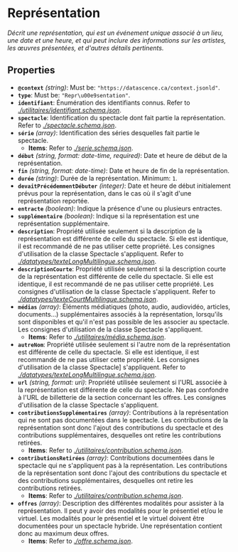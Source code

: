 # Représentation

*Décrit une représentation, qui est un événement unique associé à un lieu, une date et une heure, et qui peut inclure des informations sur les artistes, les œuvres présentées, et d'autres détails pertinents.*

## Properties

- <a id="properties/%40context"></a>**`@context`** *(string)*: Must be: `"https://datascence.ca/context.jsonld"`.
- <a id="properties/type"></a>**`type`**: Must be: `"Repr\u00e9sentation"`.
- <a id="properties/identifiant"></a>**`identifiant`**: Énumération des identifiants connus. Refer to *[./utilitaires/identifiant.schema.json](#utilitaires/identifiant.schema.json)*.
- <a id="properties/spectacle"></a>**`spectacle`**: Identification du spectacle dont fait partie la représentation. Refer to *[./spectacle.schema.json](#spectacle.schema.json)*.
- <a id="properties/s%C3%A9rie"></a>**`série`** *(array)*: Identification des séries desquelles fait partie le spectacle.
  - <a id="properties/s%C3%A9rie/items"></a>**Items**: Refer to *[./serie.schema.json](#serie.schema.json)*.
- <a id="properties/d%C3%A9but"></a>**`début`** *(string, format: date-time, required)*: Date et heure de début de la représentation.
- <a id="properties/fin"></a>**`fin`** *(string, format: date-time)*: Date et heure de fin de la représentation.
- <a id="properties/dur%C3%A9e"></a>**`durée`** *(string)*: Durée de la représentation. Minimum: `1`.
- <a id="properties/devaitPr%C3%A9c%C3%A9demmentD%C3%A9buter"></a>**`devaitPrécédemmentDébuter`** *(integer)*: Date et heure de début initialement prévus pour la représentation, dans le cas où il s'agit d'une représentation reportée.
- <a id="properties/entracte"></a>**`entracte`** *(boolean)*: Indique la présence d'une ou plusieurs entractes.
- <a id="properties/suppl%C3%A9mentaire"></a>**`supplémentaire`** *(boolean)*: Indique si la représentation est une représentation supplémentaire.
- <a id="properties/description"></a>**`description`**: Propriété utilisée seulement si la description de la représentation est différente de celle du spectacle. Si elle est identique, il est recommandé de ne pas utiliser cette propriété. Les consignes d'utilisation de la classe Spectacle s'appliquent. Refer to *[./datatypes/texteLongMultilingue.schema.json](#datatypes/texteLongMultilingue.schema.json)*.
- <a id="properties/descriptionCourte"></a>**`descriptionCourte`**: Propriété utilisée seulement si la description courte de la représentation est différente de celle du spectacle. Si elle est identique, il est recommandé de ne pas utiliser cette propriété. Les consignes d'utilisation de la classe Spectacle s'appliquent. Refer to *[./datatypes/texteCourtMultilingue.schema.json](#datatypes/texteCourtMultilingue.schema.json)*.
- <a id="properties/m%C3%A9dias"></a>**`médias`** *(array)*: Éléments médiatiques (photo, audio, audiovidéo, articles, documents...) supplémentaires associés à la représentation, lorsqu'ils sont disponibles et qu'il n'est pas possible de les associer au spectacle. Les consignes d'utilisation de la classe Spectacle s'appliquent.
  - <a id="properties/m%C3%A9dias/items"></a>**Items**: Refer to *[./utilitaires/média.schema.json](#utilitaires/m%C3%A9dia.schema.json)*.
- <a id="properties/autreNom"></a>**`autreNom`**: Propriété utilisée seulement si l'autre nom de la représentation est différente de celle du spectacle. Si elle est identique, il est recommandé de ne pas utiliser cette propriété. Les consignes d'utilisation de la classe Spectacle] s'appliquent. Refer to *[./datatypes/texteLongMultilingue.schema.json](#datatypes/texteLongMultilingue.schema.json)*.
- <a id="properties/url"></a>**`url`** *(string, format: uri)*: Propriété utilisée seulement si l'URL associée à la représentation est différente de celle du spectacle. Ne pas confondre à l'URL de billetterie de la section concernant les offres. Les consignes d'utilisation de la classe Spectacle s'appliquent.
- <a id="properties/contributionsSuppl%C3%A9mentaires"></a>**`contributionsSupplémentaires`** *(array)*: Contributions à la représentation qui ne sont pas documentées dans le spectacle. Les contributions de la représentation sont donc l'ajout des contributions du spectacle et des contributions supplémentaires, desquelles ont retire les contributions retirées.
  - <a id="properties/contributionsSuppl%C3%A9mentaires/items"></a>**Items**: Refer to *[./utilitaires/contribution.schema.json](#utilitaires/contribution.schema.json)*.
- <a id="properties/contributionsRetir%C3%A9es"></a>**`contributionsRetirées`** *(array)*: Contributions documentées dans le spectacle qui ne s'appliquent pas à la représentation. Les contributions de la représentation sont donc l'ajout des contributions du spectacle et des contributions supplémentaires, desquelles ont retire les contributions retirées.
  - <a id="properties/contributionsRetir%C3%A9es/items"></a>**Items**: Refer to *[./utilitaires/contribution.schema.json](#utilitaires/contribution.schema.json)*.
- <a id="properties/offres"></a>**`offres`** *(array)*: Description des différentes modalités pour assister à la représentation. Il peut y avoir des modalités pour le présentiel et/ou le virtuel. Les modalités pour le présentiel et le virtuel doivent être documentées pour un spectacle hybride. Une représentation contient donc au maximum deux offres.
  - <a id="properties/offres/items"></a>**Items**: Refer to *[./offre.schema.json](#offre.schema.json)*.
